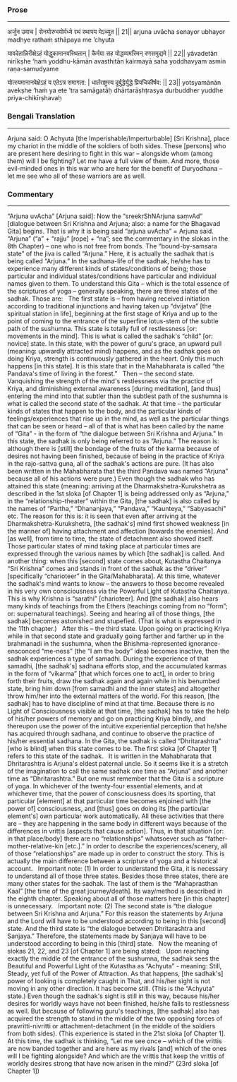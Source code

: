 ### Prose 
 --- 
अर्जुन उवाच |
सेनयोरुभयोर्मध्ये रथं स्थापय मेऽच्युत || 21||
arjuna uvācha
senayor ubhayor madhye rathaṁ sthāpaya me ’chyuta

यावदेतान्निरीक्षेऽहं योद्धुकामानवस्थितान् |
कैर्मया सह योद्धव्यमस्मिन् रणसमुद्यमे || 22||
yāvadetān nirīkṣhe ’haṁ yoddhu-kāmān avasthitān
kairmayā saha yoddhavyam asmin raṇa-samudyame

योत्स्यमानानवेक्षेऽहं य एतेऽत्र समागता: |
धार्तराष्ट्रस्य दुर्बुद्धेर्युद्धे प्रियचिकीर्षव: || 23||
yotsyamānān avekṣhe ’haṁ ya ete ’tra samāgatāḥ
dhārtarāṣhṭrasya durbuddher yuddhe priya-chikīrṣhavaḥ

### Bengali Translation 
 --- 
Arjuna said: O Achyuta [the Imperishable/Imperturbable] [Sri Krishna], place my chariot in the middle of the soldiers of both sides. These [persons] who are present here desiring to fight in this war – alongside whom (among them) will I be fighting? Let me have a full view of them. And more, those evil-minded ones in this war who are here for the benefit of Duryodhana – let me see who all of these warriors are as well.

### Commentary 
 --- 
“Arjuna uvAcha” [Arjuna said]: Now the “sreekṛShNArjuna saṃvAd” [dialogue between Sri Krishna and Arjuna; also: a name for the Bhagavad Gita] begins. That is why it is being said “arjuna uvAcha” = Arjuna said. “Arjuna” (“a” + “rajju” [rope] + “na”; see the commentary in the slokas in the 8th Chapter) – one who is not free from bonds. The “bound-by-samsara state” of the jiva is called “Arjuna.” Here, it is actually the sadhak that is being called “Arjuna.” In the sadhana-life of the sadhak, he/she has to experience many different kinds of states/conditions of being; those particular and individual states/conditions have particular and individual names given to them. To understand this Gita – which is the total essence of the scriptures of yoga – generally speaking, there are three states of the sadhak. Those are:
 
The first state is – from having received initiation according to traditional injunctions and having taken up “dvijatva” [the spiritual station in life], beginning at the first stage of Kriya and up to the point of coming to the entrance of the superfine lotus-stem of the subtle path of the sushumna. This state is totally full of restlessness [or: movements in the mind]. This is what is called the sadhak's “child” [or: novice] state. In this state, with the power of guru's grace, an upward pull (meaning: upwardly attracted mind) happens, and as the sadhak goes on doing Kriya, strength is continuously gathered in the heart. Only this much happens [in this state]. It is this state that in the Mahabharata is called “the Pandava's time of living in the forest.”
 
Then – the second state. Vanquishing the strength of the mind's restlessness via the practice of Kriya, and diminishing external awareness [during meditation], [and thus] entering the mind into that subtler than the subtlest path of the sushumna is what is called the second state of the sadhak. At that time – the particular kinds of states that happen to the body, and the particular kinds of feelings/experiences that rise up in the mind, as well as the particular things that can be seen or heard – all of that is what has been called by the name of “Gita” - in the form of “the dialogue between Sri Krishna and Arjuna.” In this state, the sadhak is only being referred to as “Arjuna.” The reason is: although there is [still] the bondage of the fruits of the karma because of desires not having been finished, because of being in the practice of Kriya in the rajo-sattva guna, all of the sadhak's actions are pure. (It has also been written in the Mahabharata that the third Pandava was named “Arjuna” because all of his actions were pure.) Even though the sadhak who has attained this state (meaning: arriving at the Dharmakshetra-Kurukshetra as described in the 1st sloka [of Chapter 1] is being addressed only as “Arjuna,” in the “relationship-theater” within the Gita, [the sadhak] is also called by the names of “Partha,” “Dhananjaya,” “Pandava,” “Kaunteya,” “Sabyasachi” etc. The reason for this is: it is seen that even after arriving at the Dharmakshetra-Kurukshetra, [the sadhak's] mind first showed weakness [in the manner of] having attachment and affection [towards the enemies]. And [as well], from time to time, the state of detachment also showed itself. Those particular states of mind taking place at particular times are expressed through the various names by which [the sadhak] is called. And another thing: when this [second] state comes about, Kutastha Chaitanya “Sri Krishna” comes and stands in front of the sadhak as the “driver” [specifically “charioteer” in the Gita/Mahabharata]. At this time, whatever the sadhak's mind wants to know – the answers to those become revealed in his very own consciousness via the Powerful Light of Kutastha Chaitanya. This is why Krishna is “sarathi” [charioteer]. And [the sadhak] also hears many kinds of teachings from the Ethers (teachings coming from no “form”; or: supernatural teachings). Seeing and hearing all of those things, [the sadhak] becomes astonished and stupefied. (That is what is expressed in the 11th chapter.)
 
After this – the third state.  Upon going on practicing Kriya while in that second state and gradually going farther and farther up in the brahmanadi in the sushumna, when the Bhishma-represented ignorance-ensconced “me-ness” (the “I am the body” idea) becomes inactive, then the sadhak experiences a type of samadhi. During the experience of that samadhi, [the sadhak's] sadhana efforts stop, and the accumulated karmas in the form of “vikarma” [that which forces one to act], in order to bring forth their fruits, draw the sadhak again and again while in his benumbed state, bring him down [from samadhi and the inner states] and altogether throw him/her into the external matters of the world. For this reason, [the sadhak] has to have discipline of mind at that time. Because there is no Light of Consciousness visible at that time, [the sadhak] has to take the help of his/her powers of memory and go on practicing Kriya blindly, and thereupon use the power of the intuitive experiential perception that he/she has acquired through sadhana, and continue to observe the practice of his/her essential sadhana. In the Gita, the sadhak is called “Dhritarashtra” [who is blind] when this state comes to be. The first sloka [of Chapter 1] refers to this state of the sadhak.
 
It is written in the Mahabharata that Dhritarashtra is Arjuna's eldest paternal uncle. So it seems like it is a stretch of the imagination to call the same sadhak one time as “Arjuna” and another time as “Dhritarashtra.” But one must remember that the Gita is a scripture of yoga. In whichever of the twenty-four essential elements, and at whichever time, that the power of consciousness does its sporting, that particular [element] at that particular time becomes enjoined with [the power of] consciousness, and [thus] goes on doing its [the particular element's] own particular work automatically. All these activities that there are – they are happening in the same body in different ways because of the differences in vrittis [aspects that cause action]. Thus, in that situation [or: in that place/body] there are no “relationships” whatsoever such as “father-mother-relative-kin [etc.].” In order to describe the experiences/scenery, all of those “relationships” are made up in order to construct the story. This is actually the main difference between a scripture of yoga and a historical account.
 
Important note: (1) In order to understand the Gita, it is necessary to understand all of those three states. Besides those three states, there are many other states for the sadhak. The last of them is the “Mahaprasthan Kaal” [the time of the great journey/death]. Its way/method is described in the eighth chapter. Speaking about all of those matters here [in this chapter] is unnecessary.
 
Important note: (2) The second state is “the dialogue between Sri Krishna and Arjuna.” For this reason the statements by Arjuna and the Lord will have to be understood according to being in this [second] state. And the third state is “the dialogue between Dhritarashtra and Sanjaya.” Therefore, the statements made by Sanjaya will have to be understood according to being in this [third] state.
 
Now the meaning of slokas 21, 22, and 23 [of Chapter 1] are being stated:
 
Upon reaching exactly the middle of the entrance of the sushumna, the sadhak sees the Beautiful and Powerful Light of the Kutastha as “Achyuta” - meaning: Still, Steady, yet full of the Power of Attraction. As that happens, [the sadhak's] power of looking is completely caught in That, and his/her sight is not moving in any other direction. It has become still. (This is the “Achyuta” state.) Even though the sadhak's sight is still in this way, because his/her desires for worldly ways have not been finished, he/she falls to restlessness as well. But because of following guru's teachings, [the sadhak] also has acquired the strength to stand in the middle of the two opposing forces of pravritti-nivritti or attachment-detachment (in the middle of the soldiers from both sides). (This experience is stated in the 21st sloka [of Chapter 1]. At this time, the sadhak is thinking, “Let me see once – which of the vrittis are now banded together and are here as my rivals [and] which of the ones will I be fighting alongside? And which are the vrittis that keep the vrittis of worldly desires strong that have now arisen in the mind?” (23rd sloka [of Chapter 1])
